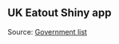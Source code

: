 ## UK Eatout Shiny app

Source: [Government list](https://github.com/hmrc/eat-out-to-help-out-establishments)
